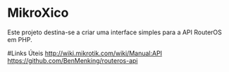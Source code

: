 # MikroXico
Este projeto destina-se a criar uma interface simples para a API RouterOS em PHP.

#Links Úteis
http://wiki.mikrotik.com/wiki/Manual:API
https://github.com/BenMenking/routeros-api
